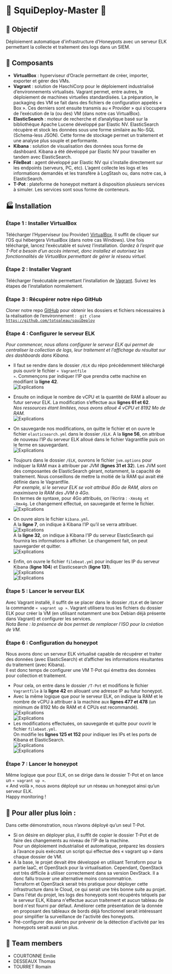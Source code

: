 # :octopus: SquiDeploy-Master :octopus:

## :dart: Objectif 

Déploiement automatique d'infrastructure d'Honeypots avec un serveur ELK permettant la collecte et traitement des logs dans un SIEM. 


## :floppy_disk: Composants 

- **VirtualBox** : hyperviseur d’Oracle permettant de créer, importer, exporter et gérer des VMs. 
- **Vagrant** : solution de HaschiCorp pour le déploiement industrialisé d’environnements virtualisés. Vagrant permet, entre autres, le déploiement de machines virtuelles standardisées. La préparation, le packaging des VM se fait dans des fichiers de configuration appelés « Box ». Ces derniers sont ensuite transmis au « Provider » qui s’occupera de l’exécution de la (ou des) VM (dans notre cas VirtualBox).
- **ElasticSearch** : moteur de recherche et d’analytique basé sur la bibliothèque Apache Lucene développé par Elastic NV. ElasticSearch récupère et stock les données sous une forme similaire au No-SQL (Schema-less JSON). Cette forme de stockage permet un traitement et une analyse plus souple et performante. 
- **Kibana** : solution de visualisation des données sous forme de dashboard. Kibana a été développé par Elastic NV pour travailler en tandem avec ElasticSearch.
- **FileBeat** : agent développé par Elastic NV qui s’installe directement sur les endpoints (serveurs, PC, etc). L’agent collecte les logs et les informations demandés et les transfère à LogStash ou, dans notre cas, à ElasticSearch.
- **T-Pot** : plateforme de honeypot mettant à disposition plusieurs services à simuler. Les services sont sous forme de conteneurs.

## :factory: Installation 

### Étape 1 : Installer VirtualBox
Télécharger l’Hyperviseur (ou Provider) [VirtualBox](https://www.virtualbox.org/wiki/Downloads). Il suffit de cliquer sur l’OS qui hébergera VirtualBox (dans notre cas Windows).
Une fois téléchargé, lancez l’exécutable et suivez l’installation. 
*Gardez à l’esprit que T-Pot a besoin d’un accès internet, donc installez et autorisez les fonctionnalités de VirtualBox permettant de gérer le réseau virtuel.*

### Étape 2 : Installer Vagrant
Télécharger l’exécutable permettant l’installation de [Vagrant](https://www.vagrantup.com/downloads). Suivez les étapes de l’installation normalement.

### Étape 3 : Récupérer notre répo GitHub
Cloner notre repo [GitHub](https://github.com/totoaleau/squiDeploy) pour obtenir les dossiers et fichiers nécessaires à la réalisation de l’environnement : <code> git clone https://github.com/totoaleau/squiDeploy </code>

### Étape 4 : Configurer le serveur ELK
*Pour commencer, nous allons configurer le serveur ELK qui permet de centraliser la collection de logs, leur traitement et l’affichage du résultat sur des dashboards dans Kibana.*
- Il faut se rendre dans le dossier <code>/ELK</code> du répo précédemment téléchargé puis ouvrir le fichier <code>« Vagrantfile »</code>. Commençons par indiquer l’IP que prendra cette machine en modifiant la **ligne 42**.   
 ![Explications](/images/7.png)
 
- Ensuite on indique le nombre de vCPU et la quantité de RAM à allouer au futur serveur ELK. La modification s’effectue aux **lignes 61 et 62**.   
*Nos ressources étant limitées, nous avons alloué 4 vCPU et 8192 Mo de RAM.*  
 ![Explications](/images/8.png)

- On sauvegarde nos modifications, on quitte le fichier et on ouvre le fichier <code>elasticsearch.yml</code> dans le dossier <code>/ELK</code>. A la **ligne 56**, on attribue de nouveau l’IP du serveur ELK alloué dans le fichier Vagrantfile puis on le ferme en sauvegardant.   
 ![Explications](/images/9.png)
 
- Toujours dans le dossier <code>/ELK</code>, ouvrons le fichier <code>jvm.options</code> pour indiquer la RAM max à attribuer par JVM (**lignes 31 et 32**). Les JVM sont des composantes de ElasticSearch gérant, notamment, la capacité de traitement. Nous conseillons de mettre la moitié de la RAM qui avait été définie dans le Vagrantfile.   
*Par exemple, si le serveur ELK se voit attribué 8Go de RAM, alors on maximisera la RAM des JVM à 4Go.*  
En termes de syntaxe, pour 4Go attribués, on l’écrira : <code>-Xms4g et -Xmx4g</code>. Le changement effectué, on sauvegarde et ferme le fichier.   
 ![Explications](/images/10.png)
 
- On ouvre alors le fichier <code>kibana.yml</code>.     
A la **ligne 7**, on indique à Kibana l’IP qu’il se verra attribuer.   
 ![Explications](/images/11.png)    
A la **ligne 32**, on indique à Kibana l’IP du serveur ElasticSearch qui fournira les informations à afficher. Le changement fait, on peut sauvegarder et quitter.   
 ![Explications](/images/12.png)
 
- Enfin, on ouvre le fichier <code>filebeat.yml</code> pour indiquer les IP du serveur Kibana (**ligne 104**) et Elasticsearch (**ligne 131**).   
 ![Explications](/images/13.png)   
 ![Explications](/images/14.png)    

### Étape 5 : Lancer le serveur ELK
Avec Vagrant installé, il suffit de se placer dans le dossier <code>/ELK</code> et de lancer la commande <code>« vagrant up »</code>. Vagrant utilisera tous les fichiers du dossier ELK pour créer la VM (en utilisant notamment une box Debian déjà présente dans Vagrant) et configurer les services.   
*Nota Bene : la présence de box permet de remplacer l’ISO pour la création de VM.*

### Étape 6 : Configuration du honeypot
Nous avons donc un serveur ELK virtualisé capable de récupérer et traiter des données (avec ElasticSearch) et d’afficher les informations résultantes du traitement (avec Kibana).   
Il est donc temps de configurer une VM T-Pot qui émettra des données pour collection et traitement.   
- Pour cela, on entre dans le dossier <code>/T-Pot</code> et modifions le fichier <code>Vagrantfile</code> à la **ligne 42** en allouant une adresse IP au futur honeypot.   
- Avec la même logique que pour le serveur ELK, on indique la RAM et le nombre de vCPU à attribuer à la machine aux **lignes 477 et 478** (un minimum de 8192 Mo de RAM et 4 CPUs est recommandé).   
 ![Explications](/images/15.png)   
 ![Explications](/images/16.png)   
- Les modifications effectuées, on sauvegarde et quitte pour ouvrir le fichier <code>filebeat.yml</code>.   
On modifie les **lignes 125 et 152** pour indiquer les IPs et les ports de Kibana et ElasticSearch.   
 ![Explications](/images/17.png)  
 ![Explications](/images/18.png)   

### Étape 7 : Lancer le honeypot
Même logique que pour ELK, on se dirige dans le dossier T-Pot et on lance un <code>« vagrant up »</code>.   
« And voilà », nous avons déployé sur un réseau un honeypot ainsi qu’un serveur ELK.   
Happy monitoring !   


## :rocket: Pour aller plus loin :
Dans cette démonstration, nous n’avons déployé qu’un seul T-Pot.   
- Si on désire en déployer plus, il suffit de copier le dossier T-Pot et de faire des changements au niveau de l’IP de la machine.       
Pour un déploiement industrialisé et automatique, préparez les dossiers à l’avance puis exécutez un script qui effectue des « vagrant up » dans chaque dossier de VM.   
- A la base, le projet devait être développé en utilisant Terraform pour la partie IaaC, et OpenStack pour la virtualisation. Cependant, OpenStack est très difficile à utiliser correctement dans sa version DevStack. Il a donc fallu trouver une alternative moins consommatrice.   
Terraform et OpenStack serait très pratique pour déployer cette infrastructure dans le Cloud, ce qui serait une très bonne suite au projet.   
- Dans l'état du projet, les logs des honeypots sont récupérés telquels par le serveur ELK, Kibana n'effectue aucun traitement et aucun tableau de bord n'est fourni par défaut. Améliorer cette présentation de la donnée en proposant des tableaux de bords déjà fonctionnel serait intéressant pour simplifier la surveillance de l'activité des honeypots.
- Pré-configurer des alertes pur prévenir de la détection d'activité par les honeypots serait aussi un plus.  


## :bust_in_silhouette: Team members 
- COURTONNE Emilie 
- DESSEAUX Thomas 
- TOURRET Romain
